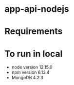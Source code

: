 # app-api-nodejs

# Requirements

# To run in local
  - node version 12.15.0
  - npm version 6.13.4
  - MongoDB 4.2.3
